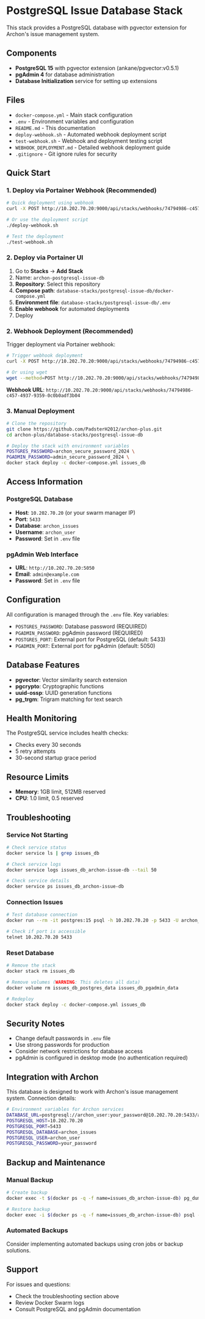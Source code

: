 # PostgreSQL Issue Database Stack

This stack provides a PostgreSQL database with pgvector extension for Archon's issue management system.

## Components

- **PostgreSQL 15** with pgvector extension (ankane/pgvector:v0.5.1)
- **pgAdmin 4** for database administration
- **Database Initialization** service for setting up extensions

## Files

- `docker-compose.yml` - Main stack configuration
- `.env` - Environment variables and configuration
- `README.md` - This documentation
- `deploy-webhook.sh` - Automated webhook deployment script
- `test-webhook.sh` - Webhook and deployment testing script
- `WEBHOOK_DEPLOYMENT.md` - Detailed webhook deployment guide
- `.gitignore` - Git ignore rules for security

## Quick Start

### 1. Deploy via Portainer Webhook (Recommended)

```bash
# Quick deployment using webhook
curl -X POST http://10.202.70.20:9000/api/stacks/webhooks/74794986-c457-4937-9359-0c0b0adf3b04

# Or use the deployment script
./deploy-webhook.sh

# Test the deployment
./test-webhook.sh
```

### 2. Deploy via Portainer UI

1. Go to **Stacks** → **Add Stack**
2. Name: `archon-postgresql-issue-db`
3. **Repository**: Select this repository
4. **Compose path**: `database-stacks/postgresql-issue-db/docker-compose.yml`
5. **Environment file**: `database-stacks/postgresql-issue-db/.env`
6. **Enable webhook** for automated deployments
7. Deploy

### 2. Webhook Deployment (Recommended)

Trigger deployment via Portainer webhook:

```bash
# Trigger webhook deployment
curl -X POST http://10.202.70.20:9000/api/stacks/webhooks/74794986-c457-4937-9359-0c0b0adf3b04

# Or using wget
wget --method=POST http://10.202.70.20:9000/api/stacks/webhooks/74794986-c457-4937-9359-0c0b0adf3b04
```

**Webhook URL**: `http://10.202.70.20:9000/api/stacks/webhooks/74794986-c457-4937-9359-0c0b0adf3b04`

### 3. Manual Deployment

```bash
# Clone the repository
git clone https://github.com/PadsterH2012/archon-plus.git
cd archon-plus/database-stacks/postgresql-issue-db

# Deploy the stack with environment variables
POSTGRES_PASSWORD=archon_secure_password_2024 \
PGADMIN_PASSWORD=admin_secure_password_2024 \
docker stack deploy -c docker-compose.yml issues_db
```

## Access Information

### PostgreSQL Database
- **Host**: `10.202.70.20` (or your swarm manager IP)
- **Port**: `5433`
- **Database**: `archon_issues`
- **Username**: `archon_user`
- **Password**: Set in `.env` file

### pgAdmin Web Interface
- **URL**: `http://10.202.70.20:5050`
- **Email**: `admin@example.com`
- **Password**: Set in `.env` file

## Configuration

All configuration is managed through the `.env` file. Key variables:

- `POSTGRES_PASSWORD`: Database password (REQUIRED)
- `PGADMIN_PASSWORD`: pgAdmin password (REQUIRED)
- `POSTGRES_PORT`: External port for PostgreSQL (default: 5433)
- `PGADMIN_PORT`: External port for pgAdmin (default: 5050)

## Database Features

- **pgvector**: Vector similarity search extension
- **pgcrypto**: Cryptographic functions
- **uuid-ossp**: UUID generation functions
- **pg_trgm**: Trigram matching for text search

## Health Monitoring

The PostgreSQL service includes health checks:
- Checks every 30 seconds
- 5 retry attempts
- 30-second startup grace period

## Resource Limits

- **Memory**: 1GB limit, 512MB reserved
- **CPU**: 1.0 limit, 0.5 reserved

## Troubleshooting

### Service Not Starting
```bash
# Check service status
docker service ls | grep issues_db

# Check service logs
docker service logs issues_db_archon-issue-db --tail 50

# Check service details
docker service ps issues_db_archon-issue-db
```

### Connection Issues
```bash
# Test database connection
docker run --rm -it postgres:15 psql -h 10.202.70.20 -p 5433 -U archon_user -d archon_issues

# Check if port is accessible
telnet 10.202.70.20 5433
```

### Reset Database
```bash
# Remove the stack
docker stack rm issues_db

# Remove volumes (WARNING: This deletes all data)
docker volume rm issues_db_postgres_data issues_db_pgadmin_data

# Redeploy
docker stack deploy -c docker-compose.yml issues_db
```

## Security Notes

- Change default passwords in `.env` file
- Use strong passwords for production
- Consider network restrictions for database access
- pgAdmin is configured in desktop mode (no authentication required)

## Integration with Archon

This database is designed to work with Archon's issue management system. Connection details:

```bash
# Environment variables for Archon services
DATABASE_URL=postgresql://archon_user:your_password@10.202.70.20:5433/archon_issues
POSTGRESQL_HOST=10.202.70.20
POSTGRESQL_PORT=5433
POSTGRESQL_DATABASE=archon_issues
POSTGRESQL_USER=archon_user
POSTGRESQL_PASSWORD=your_password
```

## Backup and Maintenance

### Manual Backup
```bash
# Create backup
docker exec -t $(docker ps -q -f name=issues_db_archon-issue-db) pg_dump -U archon_user archon_issues > backup.sql

# Restore backup
docker exec -i $(docker ps -q -f name=issues_db_archon-issue-db) psql -U archon_user archon_issues < backup.sql
```

### Automated Backups
Consider implementing automated backups using cron jobs or backup solutions.

## Support

For issues and questions:
- Check the troubleshooting section above
- Review Docker Swarm logs
- Consult PostgreSQL and pgAdmin documentation

